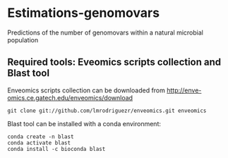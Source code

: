 # Estimations-genomovars
Predictions of the number of genomovars within a natural microbial population

## Required tools: Eveomics scripts collection and Blast tool

Enveomics scripts collection can be downloaded from http://enve-omics.ce.gatech.edu/enveomics/download
```
git clone git://github.com/lmrodriguezr/enveomics.git enveomics 
```

Blast tool can be installed with a conda environment:
```
conda create -n blast
conda activate blast
conda install -c bioconda blast
```









